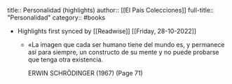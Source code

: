 title:: Personalidad (highlights)
author:: [[El País Colecciones]]
full-title:: "Personalidad"
category:: #books

- Highlights first synced by [[Readwise]] [[Friday, 28-10-2022]]
	- «La imagen que cada ser humano tiene del mundo es, y permanece así para siempre, un constructo de su mente y no puede probarse que tenga otra existencia.
	  
	  ERWIN SCHRÖDINGER (1967) (Page 71)